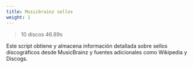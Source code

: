 ```yaml
---
title: Musicbrainz sellos
weight: 1
---
```


> 10 discos 46.89s

Este script obtiene y almacena información detallada sobre sellos discográficos desde MusicBrainz y fuentes adicionales como Wikipedia y Discogs.

